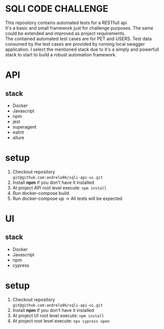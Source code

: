 # SQLI CODE CHALLENGE

This repository contains automated tests for a RESTfull api  
It's a basic and small framework just for challenge purposes. The same could be extended and improved as project requirements.  
The contained automated test cases are for PET and USERS.
Test data consumed by the test cases are provided by running local swagger application.
I select the mentioned stack due to it's a simply and powerfull stack to start to build a robust automation framework.

# API
## stack
- Docker
- Javascript
- npm  
- jest  
- superagent  
- eslint  
- allure  

# setup
1. Checkout repository  
```git@github.com:andrelo86/sqli-api-ui.git```
2. Install **npm** if you don't have it installed
3. At project API root level execute: ```npm install```
4. Run docker-compose build
5. Run docker-compose up -> All tests will be expected


# UI
## stack
- Docker
- Javascript
- npm  
- cypress

# setup
1. Checkout repository  
```git@github.com:andrelo86/sqli-api-ui.git```
2. Install **npm** if you don't have it installed
3. At project UI root level execute: ```npm install```
4. At project root level execute: ```npx cypress open```
